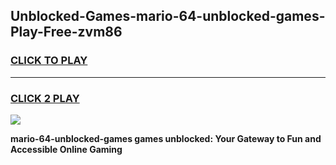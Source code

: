 
## Unblocked-Games-mario-64-unblocked-games-Play-Free-zvm86
<h3>
<a href="https://premium76.site?title=mario-64-unblocked-games&ref=24M">CLICK TO PLAY</a></h3>
<hr>

<h3>
<a href="https://premium76.site?title=mario-64-unblocked-games&ref=24M">CLICK 2 PLAY</a>
  
</h3>

<a href="https://premium76.site?title=mario-64-unblocked-games&ref=24M"><img src="https://clearcache.store/games.png"></a>


**mario-64-unblocked-games games unblocked: Your Gateway to Fun and Accessible Online Gaming**
